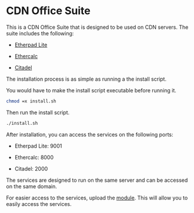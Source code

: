 # CDN Office Suite

This is a CDN Office Suite that is designed to be used on CDN servers. The suite includes the following:

- [Etherpad Lite](/etherpad-lite/readme.md)

- [Ethercalc](/ethercalc/readme.md)

- [Citadel](/citadel/readme.md)

The installation process is as simple as running a the install script.

You would have to make the install script executable before running it.

```sh
chmod =x install.sh
```

Then run the install script.

```sh
./install.sh
```

After installation, you can access the services on the following ports:

- Etherpad Lite: 9001

- Ethercalc: 8000

- Citadel: 2000

The services are designed to run on the same server and can be accessed on the same domain.

For easier access to the services, upload the [module](/cdn_office_suite/). This will allow you to easily access the services.
